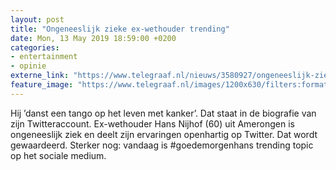 ```yaml
---
layout: post
title: "Ongeneeslijk zieke ex-wethouder trending"
date: Mon, 13 May 2019 18:59:00 +0200
categories: 
- entertainment 
- opinie 
externe_link: "https://www.telegraaf.nl/nieuws/3580927/ongeneeslijk-zieke-ex-wethouder-trending"
feature_image: "https://www.telegraaf.nl/images/1200x630/filters:format(jpeg):quality(80)/cdn-kiosk-api.telegraaf.nl/76ed987e-75a1-11e9-85a2-02c309bc01c1.jpg"
---
```


<p class="intro">Hij ’danst een tango op het leven met kanker’. Dat staat in de biografie van zijn Twitteraccount. Ex-wethouder Hans Nijhof (60) uit Amerongen is ongeneeslijk ziek en deelt zijn ervaringen openhartig op Twitter. Dat wordt gewaardeerd. Sterker nog: vandaag is #goedemorgenhans trending topic op het sociale medium.</p>

